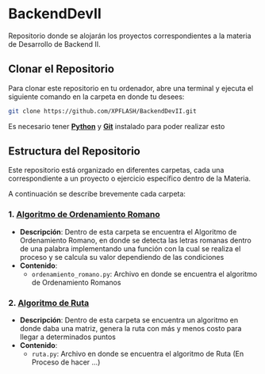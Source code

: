 # BackendDevII

Repositorio donde se alojarán los proyectos correspondientes a la materia de Desarrollo de Backend II.

## Clonar el Repositorio

Para clonar este repositorio en tu ordenador, abre una terminal y ejecuta el siguiente comando en la carpeta en donde tu desees:

```bash
git clone https://github.com/XPFLASH/BackendDevII.git
```
Es necesario tener [**Python**](https://www.python.org/) y [**Git**](https://git-scm.com/)  instalado para poder realizar esto 

## Estructura del Repositorio

Este repositorio está organizado en diferentes carpetas, cada una correspondiente a un proyecto o ejercicio específico dentro de la Materia. 

A continuación se describe brevemente cada carpeta:

### 1. [**Algoritmo de Ordenamiento Romano**](https://github.com/XPFLASH/BackendDevII/tree/main/Algoritmo_Ord_Romano)
   - **Descripción**: Dentro de esta carpeta se encuentra el Algoritmo de Ordenamiento Romano, en donde se detecta las letras romanas dentro de una palabra implementando una función con la cual se realiza el proceso y se calcula su valor dependiendo de las condiciones
   - **Contenido**:
     - `ordenamiento_romano.py`: Archivo en donde se encuentra el algoritmo de Ordenamiento Romanos

### 2. [**Algoritmo de Ruta**](https://github.com/XPFLASH/BackendDevII/tree/main/Algoritmo_Ruta)
   - **Descripción**: Dentro de esta carpeta se encuentra un algoritmo en donde daba una matriz, genera la ruta con más y menos costo para llegar a determinados puntos 
   - **Contenido**:
     - `ruta.py`: Archivo en donde se encuentra el algoritmo de Ruta (En Proceso de hacer ...)
     
